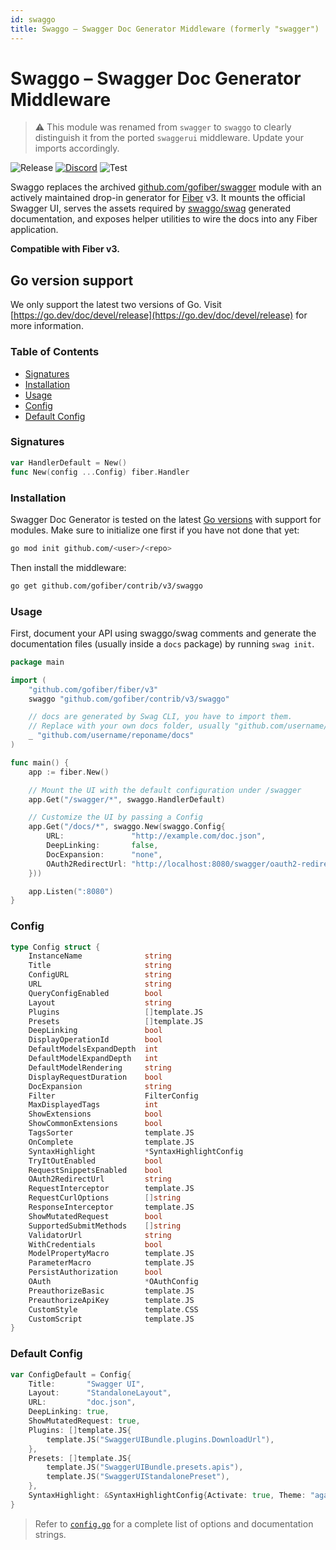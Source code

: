 ```yaml
---
id: swaggo
title: Swaggo – Swagger Doc Generator Middleware (formerly "swagger")
---
```


# Swaggo – Swagger Doc Generator Middleware

> ⚠️ This module was renamed from `swagger` to `swaggo` to clearly distinguish it from the ported `swaggerui` middleware. Update your imports accordingly.

![Release](https://img.shields.io/github/v/tag/gofiber/contrib?filter=swaggo*)
[![Discord](https://img.shields.io/discord/704680098577514527?style=flat&label=%F0%9F%92%AC%20discord&color=00ACD7)](https://gofiber.io/discord)
![Test](https://github.com/gofiber/contrib/actions/workflows/test-swaggo.yml/badge.svg)

Swaggo replaces the archived [github.com/gofiber/swagger](https://github.com/gofiber/swagger) module with an actively maintained drop-in generator for [Fiber](https://github.com/gofiber/fiber) v3. It mounts the official Swagger UI, serves the assets required by [swaggo/swag](https://github.com/swaggo/swag) generated documentation, and exposes helper utilities to wire the docs into any Fiber application.

**Compatible with Fiber v3.**

## Go version support

We only support the latest two versions of Go. Visit [https://go.dev/doc/devel/release](https://go.dev/doc/devel/release) for more information.

### Table of Contents
- [Signatures](#signatures)
- [Installation](#installation)
- [Usage](#usage)
- [Config](#config)
- [Default Config](#default-config)

### Signatures
```go
var HandlerDefault = New()
func New(config ...Config) fiber.Handler
```

### Installation
Swagger Doc Generator is tested on the latest [Go versions](https://go.dev/dl/) with support for modules. Make sure to initialize one first if you have not done that yet:
```bash
go mod init github.com/<user>/<repo>
```
Then install the middleware:
```bash
go get github.com/gofiber/contrib/v3/swaggo
```

### Usage
First, document your API using swaggo/swag comments and generate the documentation files (usually inside a `docs` package) by running `swag init`.

```go
package main

import (
    "github.com/gofiber/fiber/v3"
    swaggo "github.com/gofiber/contrib/v3/swaggo"

    // docs are generated by Swag CLI, you have to import them.
    // Replace with your own docs folder, usually "github.com/username/reponame/docs".
    _ "github.com/username/reponame/docs"
)

func main() {
    app := fiber.New()

    // Mount the UI with the default configuration under /swagger
    app.Get("/swagger/*", swaggo.HandlerDefault)

    // Customize the UI by passing a Config
    app.Get("/docs/*", swaggo.New(swaggo.Config{
        URL:               "http://example.com/doc.json",
        DeepLinking:       false,
        DocExpansion:      "none",
        OAuth2RedirectUrl: "http://localhost:8080/swagger/oauth2-redirect.html",
    }))

    app.Listen(":8080")
}
```

### Config
```go
type Config struct {
    InstanceName              string
    Title                     string
    ConfigURL                 string
    URL                       string
    QueryConfigEnabled        bool
    Layout                    string
    Plugins                   []template.JS
    Presets                   []template.JS
    DeepLinking               bool
    DisplayOperationId        bool
    DefaultModelsExpandDepth  int
    DefaultModelExpandDepth   int
    DefaultModelRendering     string
    DisplayRequestDuration    bool
    DocExpansion              string
    Filter                    FilterConfig
    MaxDisplayedTags          int
    ShowExtensions            bool
    ShowCommonExtensions      bool
    TagsSorter                template.JS
    OnComplete                template.JS
    SyntaxHighlight           *SyntaxHighlightConfig
    TryItOutEnabled           bool
    RequestSnippetsEnabled    bool
    OAuth2RedirectUrl         string
    RequestInterceptor        template.JS
    RequestCurlOptions        []string
    ResponseInterceptor       template.JS
    ShowMutatedRequest        bool
    SupportedSubmitMethods    []string
    ValidatorUrl              string
    WithCredentials           bool
    ModelPropertyMacro        template.JS
    ParameterMacro            template.JS
    PersistAuthorization      bool
    OAuth                     *OAuthConfig
    PreauthorizeBasic         template.JS
    PreauthorizeApiKey        template.JS
    CustomStyle               template.CSS
    CustomScript              template.JS
}
```

### Default Config
```go
var ConfigDefault = Config{
    Title:       "Swagger UI",
    Layout:      "StandaloneLayout",
    URL:         "doc.json",
    DeepLinking: true,
    ShowMutatedRequest: true,
    Plugins: []template.JS{
        template.JS("SwaggerUIBundle.plugins.DownloadUrl"),
    },
    Presets: []template.JS{
        template.JS("SwaggerUIBundle.presets.apis"),
        template.JS("SwaggerUIStandalonePreset"),
    },
    SyntaxHighlight: &SyntaxHighlightConfig{Activate: true, Theme: "agate"},
}
```

> Refer to [`config.go`](./config.go) for a complete list of options and documentation strings.

